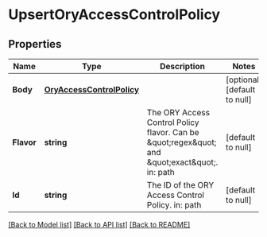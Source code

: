 # UpsertOryAccessControlPolicy

## Properties
Name | Type | Description | Notes
------------ | ------------- | ------------- | -------------
**Body** | [**OryAccessControlPolicy**](oryAccessControlPolicy.md) |  | [optional] [default to null]
**Flavor** | **string** | The ORY Access Control Policy flavor. Can be \&quot;regex\&quot; and \&quot;exact\&quot;.  in: path | [default to null]
**Id** | **string** | The ID of the ORY Access Control Policy.  in: path | [default to null]

[[Back to Model list]](../README.md#documentation-for-models) [[Back to API list]](../README.md#documentation-for-api-endpoints) [[Back to README]](../README.md)


